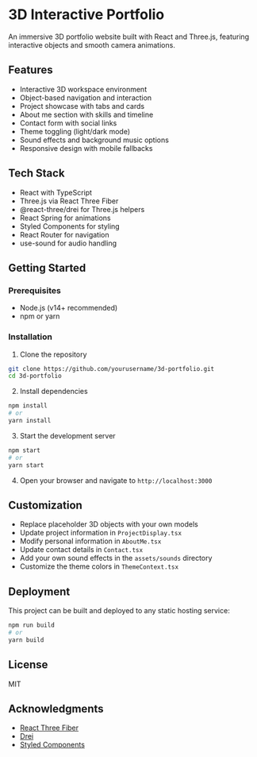 # 3D Interactive Portfolio

An immersive 3D portfolio website built with React and Three.js, featuring interactive objects and smooth camera animations.

## Features

- Interactive 3D workspace environment
- Object-based navigation and interaction
- Project showcase with tabs and cards
- About me section with skills and timeline
- Contact form with social links
- Theme toggling (light/dark mode)
- Sound effects and background music options
- Responsive design with mobile fallbacks

## Tech Stack

- React with TypeScript
- Three.js via React Three Fiber
- @react-three/drei for Three.js helpers
- React Spring for animations
- Styled Components for styling
- React Router for navigation
- use-sound for audio handling

## Getting Started

### Prerequisites

- Node.js (v14+ recommended)
- npm or yarn

### Installation

1. Clone the repository
```bash
git clone https://github.com/yourusername/3d-portfolio.git
cd 3d-portfolio
```

2. Install dependencies
```bash
npm install
# or
yarn install
```

3. Start the development server
```bash
npm start
# or
yarn start
```

4. Open your browser and navigate to `http://localhost:3000`

## Customization

- Replace placeholder 3D objects with your own models
- Update project information in `ProjectDisplay.tsx`
- Modify personal information in `AboutMe.tsx`
- Update contact details in `Contact.tsx`
- Add your own sound effects in the `assets/sounds` directory
- Customize the theme colors in `ThemeContext.tsx`

## Deployment

This project can be built and deployed to any static hosting service:

```bash
npm run build
# or
yarn build
```

## License

MIT

## Acknowledgments

- [React Three Fiber](https://github.com/pmndrs/react-three-fiber)
- [Drei](https://github.com/pmndrs/drei)
- [Styled Components](https://styled-components.com/)
